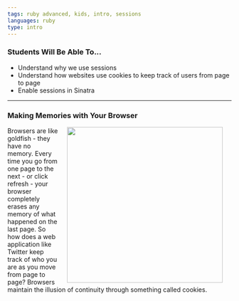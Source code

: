 ```yaml
---
tags: ruby advanced, kids, intro, sessions
languages: ruby
type: intro
---
```


### Students Will Be Able To...
* Understand why we use sessions
* Understand how websites use cookies to keep track of users from page to page
* Enable sessions in Sinatra

---
### Making Memories with Your Browser
<img align="right" src="http://www.bhavinionline.com/wp-content/uploads/2014/01/Goldfish_Memory.jpg" width="350" hspace="20"> Browsers are like goldfish - they have no memory. Every time you go from one page to the next - or click refresh - your browser completely erases any memory of what happened on the last page. So how does a web application like Twitter keep track of who you are as you move from page to page? Browsers maintain the illusion of continuity through something called cookies. 